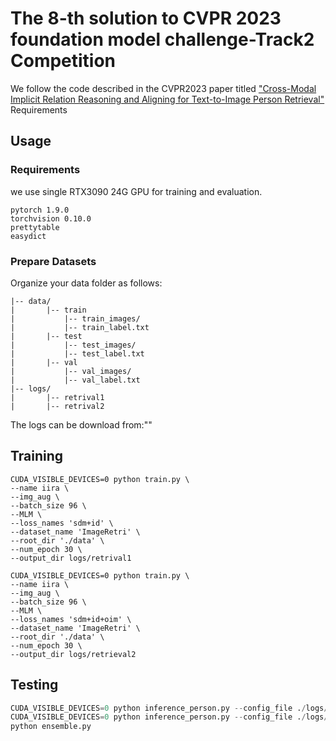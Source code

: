 # The 8-th solution to CVPR 2023 foundation model challenge-Track2 Competition 
We follow the code described in the CVPR2023 paper titled ["Cross-Modal Implicit Relation Reasoning and Aligning for Text-to-Image Person Retrieval"](https://github.com/anosorae/IRRA)
Requirements
## Usage
### Requirements
we use single RTX3090 24G GPU for training and evaluation. 
```
pytorch 1.9.0
torchvision 0.10.0
prettytable
easydict
```

### Prepare Datasets
Organize your data folder as follows:
```
|-- data/
|       |-- train
|           |-- train_images/
|           |-- train_label.txt
|       |-- test
|           |-- test_images/
|           |-- test_label.txt
|       |-- val
|           |-- val_images/
|           |-- val_label.txt
|-- logs/
|       |-- retrival1
|       |-- retrival2
```
The logs can be download from:""

## Training

```
CUDA_VISIBLE_DEVICES=0 python train.py \
--name iira \
--img_aug \
--batch_size 96 \
--MLM \
--loss_names 'sdm+id' \
--dataset_name 'ImageRetri' \
--root_dir './data' \
--num_epoch 30 \
--output_dir logs/retrival1

CUDA_VISIBLE_DEVICES=0 python train.py \
--name iira \
--img_aug \
--batch_size 96 \
--MLM \
--loss_names 'sdm+id+oim' \
--dataset_name 'ImageRetri' \
--root_dir './data' \
--num_epoch 30 \
--output_dir logs/retrieval2
```
## Testing

```python
CUDA_VISIBLE_DEVICES=0 python inference_person.py --config_file ./logs/retrival1/configs.yaml
CUDA_VISIBLE_DEVICES=0 python inference_person.py --config_file ./logs/retrival2/configs.yaml
python ensemble.py
```